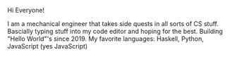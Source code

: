 Hi Everyone!

I am a mechanical engineer that takes side quests in all sorts of CS stuff.
Bascially typing stuff into my code editor and hoping for the best.
Building "Hello World"'s since 2019.
My favorite languages: Haskell, Python, JavaScript (yes JavaScript)


<!---
flamboyantfunctor/flamboyantfunctor is a ✨ special ✨ repository because its `README.md` (this file) appears on your GitHub profile.
You can click the Preview link to take a look at your changes.
--->
